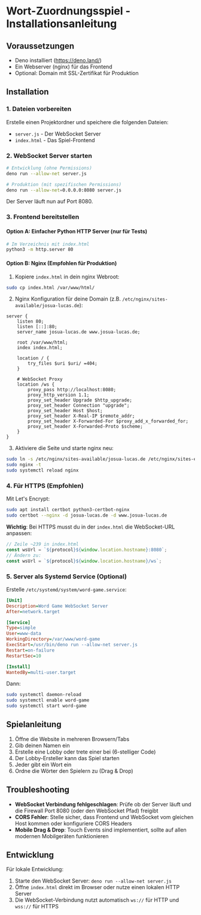# Wort-Zuordnungsspiel - Installationsanleitung

## Voraussetzungen

- Deno installiert (https://deno.land/)
- Ein Webserver (nginx) für das Frontend
- Optional: Domain mit SSL-Zertifikat für Produktion

## Installation

### 1. Dateien vorbereiten

Erstelle einen Projektordner und speichere die folgenden Dateien:
- `server.js` - Der WebSocket Server
- `index.html` - Das Spiel-Frontend

### 2. WebSocket Server starten

```bash
# Entwicklung (ohne Permissions)
deno run --allow-net server.js

# Produktion (mit spezifischen Permissions)
deno run --allow-net=0.0.0.0:8080 server.js
```

Der Server läuft nun auf Port 8080.

### 3. Frontend bereitstellen

#### Option A: Einfacher Python HTTP Server (nur für Tests)
```bash
# Im Verzeichnis mit index.html
python3 -m http.server 80
```

#### Option B: Nginx (Empfohlen für Produktion)

1. Kopiere `index.html` in dein nginx Webroot:
```bash
sudo cp index.html /var/www/html/
```

2. Nginx Konfiguration für deine Domain (z.B. `/etc/nginx/sites-available/josua-lucas.de`):

```nginx
server {
    listen 80;
    listen [::]:80;
    server_name josua-lucas.de www.josua-lucas.de;
    
    root /var/www/html;
    index index.html;
    
    location / {
        try_files $uri $uri/ =404;
    }
    
    # WebSocket Proxy
    location /ws {
        proxy_pass http://localhost:8080;
        proxy_http_version 1.1;
        proxy_set_header Upgrade $http_upgrade;
        proxy_set_header Connection "upgrade";
        proxy_set_header Host $host;
        proxy_set_header X-Real-IP $remote_addr;
        proxy_set_header X-Forwarded-For $proxy_add_x_forwarded_for;
        proxy_set_header X-Forwarded-Proto $scheme;
    }
}
```

3. Aktiviere die Seite und starte nginx neu:
```bash
sudo ln -s /etc/nginx/sites-available/josua-lucas.de /etc/nginx/sites-enabled/
sudo nginx -t
sudo systemctl reload nginx
```

### 4. Für HTTPS (Empfohlen)

Mit Let's Encrypt:
```bash
sudo apt install certbot python3-certbot-nginx
sudo certbot --nginx -d josua-lucas.de -d www.josua-lucas.de
```

**Wichtig**: Bei HTTPS musst du in der `index.html` die WebSocket-URL anpassen:

```javascript
// Zeile ~239 in index.html
const wsUrl = `${protocol}${window.location.hostname}:8080`;
// Ändern zu:
const wsUrl = `${protocol}${window.location.hostname}/ws`;
```

### 5. Server als Systemd Service (Optional)

Erstelle `/etc/systemd/system/word-game.service`:

```ini
[Unit]
Description=Word Game WebSocket Server
After=network.target

[Service]
Type=simple
User=www-data
WorkingDirectory=/var/www/word-game
ExecStart=/usr/bin/deno run --allow-net server.js
Restart=on-failure
RestartSec=10

[Install]
WantedBy=multi-user.target
```

Dann:
```bash
sudo systemctl daemon-reload
sudo systemctl enable word-game
sudo systemctl start word-game
```

## Spielanleitung

1. Öffne die Website in mehreren Browsern/Tabs
2. Gib deinen Namen ein
3. Erstelle eine Lobby oder trete einer bei (6-stelliger Code)
4. Der Lobby-Ersteller kann das Spiel starten
5. Jeder gibt ein Wort ein
6. Ordne die Wörter den Spielern zu (Drag & Drop)

## Troubleshooting

- **WebSocket Verbindung fehlgeschlagen**: Prüfe ob der Server läuft und die Firewall Port 8080 (oder den WebSocket Pfad) freigibt
- **CORS Fehler**: Stelle sicher, dass Frontend und WebSocket vom gleichen Host kommen oder konfiguriere CORS Headers
- **Mobile Drag & Drop**: Touch Events sind implementiert, sollte auf allen modernen Mobilgeräten funktionieren

## Entwicklung

Für lokale Entwicklung:
1. Starte den WebSocket Server: `deno run --allow-net server.js`
2. Öffne `index.html` direkt im Browser oder nutze einen lokalen HTTP Server
3. Die WebSocket-Verbindung nutzt automatisch `ws://` für HTTP und `wss://` für HTTPS